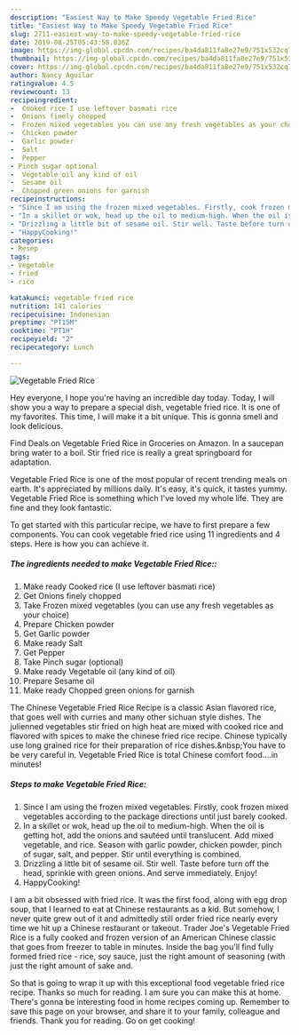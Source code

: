 ```yaml
---
description: "Easiest Way to Make Speedy Vegetable Fried Rice"
title: "Easiest Way to Make Speedy Vegetable Fried Rice"
slug: 2711-easiest-way-to-make-speedy-vegetable-fried-rice
date: 2019-08-25T05:43:58.036Z
image: https://img-global.cpcdn.com/recipes/ba4da811fa8e27e9/751x532cq70/vegetable-fried-rice-recipe-main-photo.jpg
thumbnail: https://img-global.cpcdn.com/recipes/ba4da811fa8e27e9/751x532cq70/vegetable-fried-rice-recipe-main-photo.jpg
cover: https://img-global.cpcdn.com/recipes/ba4da811fa8e27e9/751x532cq70/vegetable-fried-rice-recipe-main-photo.jpg
author: Nancy Aguilar
ratingvalue: 4.5
reviewcount: 13
recipeingredient:
-  Cooked rice I use leftover basmati rice
-  Onions finely chopped
-  Frozen mixed vegetables you can use any fresh vegetables as your choice
-  Chicken powder
-  Garlic powder
-  Salt
-  Pepper
- Pinch sugar optional
-  Vegetable oil any kind of oil
-  Sesame oil
-  Chopped green onions for garnish
recipeinstructions:
- "Since I am using the frozen mixed vegetables. Firstly, cook frozen mixed vegetables according to the package directions until just barely cooked."
- "In a skillet or wok, head up the oil to medium-high. When the oil is getting hot, add the onions and sautéed until translucent. Add mixed vegetable, and rice. Season with garlic powder, chicken powder, pinch of sugar, salt, and pepper. Stir until everything is combined."
- "Drizzling a little bit of sesame oil. Stir well. Taste before turn off the head, sprinkle with green onions. And serve immediately. Enjoy!"
- "HappyCooking!"
categories:
- Resep
tags:
- vegetable
- fried
- rice

katakunci: vegetable fried rice
nutrition: 141 calories
recipecuisine: Indonesian
preptime: "PT15M"
cooktime: "PT1H"
recipeyield: "2"
recipecategory: Lunch

---
```



![Vegetable Fried Rice](https://img-global.cpcdn.com/recipes/ba4da811fa8e27e9/751x532cq70/vegetable-fried-rice-recipe-main-photo.jpg)

Hey everyone, I hope you're having an incredible day today. Today, I will show you a way to prepare a special dish, vegetable fried rice. It is one of my favorites. This time, I will make it a bit unique. This is gonna smell and look delicious.

Find Deals on Vegetable Fried Rice in Groceries on Amazon. In a saucepan bring water to a boil. Stir fried rice is really a great springboard for adaptation.

Vegetable Fried Rice is one of the most popular of recent trending meals on earth. It's appreciated by millions daily. It's easy, it's quick, it tastes yummy. Vegetable Fried Rice is something which I've loved my whole life. They are fine and they look fantastic.


To get started with this particular recipe, we have to first prepare a few components. You can cook vegetable fried rice using 11 ingredients and 4 steps. Here is how you can achieve it.

##### The ingredients needed to make Vegetable Fried Rice::

1. Make ready  Cooked rice (I use leftover basmati rice)
1. Get  Onions finely chopped
1. Take  Frozen mixed vegetables (you can use any fresh vegetables as your choice)
1. Prepare  Chicken powder
1. Get  Garlic powder
1. Make ready  Salt
1. Get  Pepper
1. Take Pinch sugar (optional)
1. Make ready  Vegetable oil (any kind of oil)
1. Prepare  Sesame oil
1. Make ready  Chopped green onions for garnish


The Chinese Vegetable Fried Rice Recipe is a classic Asian flavored rice, that goes well with curries and many other sichuan style dishes. The julienned vegetables stir fried on high heat are mixed with cooked rice and flavored with spices to make the chinese fried rice recipe. Chinese typically use long grained rice for their preparation of rice dishes.&amp;nbsp;You have to be very careful in. Vegetable Fried Rice is total Chinese comfort food….in minutes! 

##### Steps to make Vegetable Fried Rice:

1. Since I am using the frozen mixed vegetables. Firstly, cook frozen mixed vegetables according to the package directions until just barely cooked.
1. In a skillet or wok, head up the oil to medium-high. When the oil is getting hot, add the onions and sautéed until translucent. Add mixed vegetable, and rice. Season with garlic powder, chicken powder, pinch of sugar, salt, and pepper. Stir until everything is combined.
1. Drizzling a little bit of sesame oil. Stir well. Taste before turn off the head, sprinkle with green onions. And serve immediately. Enjoy!
1. HappyCooking!


I am a bit obsessed with fried rice. It was the first food, along with egg drop soup, that I learned to eat at Chinese restaurants as a kid. But somehow, I never quite grew out of it and admittedly still order fried rice nearly every time we hit up a Chinese restaurant or takeout. Trader Joe&#39;s Vegetable Fried Rice is a fully cooked and frozen version of an American Chinese classic that goes from freezer to table in minutes. Inside the bag you&#39;ll find fully formed fried rice - rice, soy sauce, just the right amount of seasoning (with just the right amount of sake and. 

So that is going to wrap it up with this exceptional food vegetable fried rice recipe. Thanks so much for reading. I am sure you can make this at home. There's gonna be interesting food in home recipes coming up. Remember to save this page on your browser, and share it to your family, colleague and friends. Thank you for reading. Go on get cooking!
